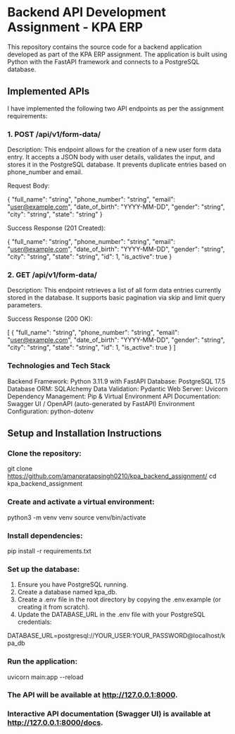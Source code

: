 # Backend API Development Assignment - KPA ERP
This repository contains the source code for a backend application developed as part of the KPA ERP assignment. The application is built using Python with the FastAPI framework and connects to a PostgreSQL database.

## Implemented APIs
I have implemented the following two API endpoints as per the assignment requirements:

### 1. POST /api/v1/form-data/

Description: This endpoint allows for the creation of a new user form data entry. It accepts a JSON body with user details, validates the input, and stores it in the PostgreSQL database. It prevents duplicate entries based on phone_number and email.

Request Body:

{
  "full_name": "string",
  "phone_number": "string",
  "email": "user@example.com",
  "date_of_birth": "YYYY-MM-DD",
  "gender": "string",
  "city": "string",
  "state": "string"
}

Success Response (201 Created):

{
  "full_name": "string",
  "phone_number": "string",
  "email": "user@example.com",
  "date_of_birth": "YYYY-MM-DD",
  "gender": "string",
  "city": "string",
  "state": "string",
  "id": 1,
  "is_active": true
}

### 2. GET /api/v1/form-data/

Description: This endpoint retrieves a list of all form data entries currently stored in the database. It supports basic pagination via skip and limit query parameters.

Success Response (200 OK):

[
  {
    "full_name": "string",
    "phone_number": "string",
    "email": "user@example.com",
    "date_of_birth": "YYYY-MM-DD",
    "gender": "string",
    "city": "string",
    "state": "string",
    "id": 1,
    "is_active": true
  }
]

### Technologies and Tech Stack

Backend Framework: Python 3.11.9 with FastAPI
Database: PostgreSQL 17.5
Database ORM: SQLAlchemy
Data Validation: Pydantic
Web Server: Uvicorn
Dependency Management: Pip & Virtual Environment
API Documentation: Swagger UI / OpenAPI (auto-generated by FastAPI)
Environment Configuration: python-dotenv

## Setup and Installation Instructions

### Clone the repository:
git clone https://github.com/amanpratapsingh0210/kpa_backend_assignment/
cd kpa_backend_assignment

### Create and activate a virtual environment:

python3 -m venv venv
source venv/bin/activate

### Install dependencies:
pip install -r requirements.txt

### Set up the database:
  1. Ensure you have PostgreSQL running.
  2. Create a database named kpa_db.
  3. Create a .env file in the root directory by copying the .env.example (or creating it from scratch).
  4. Update the DATABASE_URL in the .env file with your PostgreSQL credentials:

DATABASE_URL=postgresql://YOUR_USER:YOUR_PASSWORD@localhost/kpa_db

### Run the application:
uvicorn main:app --reload

### The API will be available at http://127.0.0.1:8000.

### Interactive API documentation (Swagger UI) is available at http://127.0.0.1:8000/docs.
